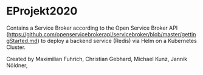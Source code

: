 # EProjekt2020

Contains a Service Broker according to the Open Service Broker API (https://github.com/openservicebrokerapi/servicebroker/blob/master/gettingStarted.md) to deploy a backend service (Redis) via Helm on a Kubernetes Cluster.


Created by Maximilian Fuhrich, Christian Gebhard, Michael Kunz, Jannik Nöldner, 
